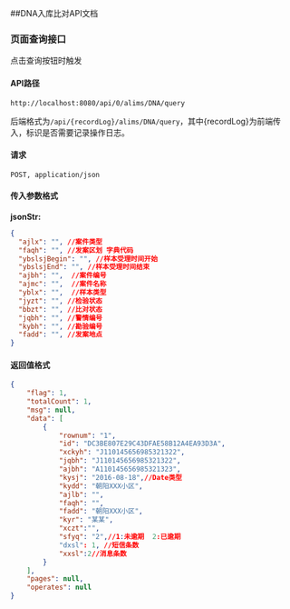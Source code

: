 ##DNA入库比对API文档

### 页面查询接口

点击查询按钮时触发

#### API路径

```http
http://localhost:8080/api/0/alims/DNA/query
`````

后端格式为`/api/{recordLog}/alims/DNA/query`，其中{recordLog}为前端传入，标识是否需要记录操作日志。

#### 请求

```
POST, application/json
```

#### 传入参数格式
**jsonStr:**
```json
{
  "ajlx": "", //案件类型
  "faqh": "", //发案区划 字典代码
  "ybslsjBegin": "", //样本受理时间开始
  "ybslsjEnd": "", //样本受理时间结束
  "ajbh": "",  //案件编号
  "ajmc": "",  //案件名称
  "yblx": "",  //样本类型
  "jyzt": "", //检验状态
  "bbzt": "", //比对状态
  "jqbh": "", //警情编号
  "kybh": "", //勘验编号
  "fadd": "", //发案地点
}
```

#### 返回值格式

```json
{
    "flag": 1,
    "totalCount": 1,
    "msg": null,
    "data": [
		{
			"rownum": "1",
			"id": "DC3BE807E29C43DFAE58B12A4EA93D3A",
			"xckyh": "J110145656985321322",
			"jqbh": "J110145656985321322",
			"ajbh": "A110145656985321323",
			"kysj": "2016-08-18",//Date类型
			"kydd": "朝阳XXX小区",
			"ajlb": "",
			"faqh": "",
			"fadd": "朝阳XXX小区",
			"kyr": "某某",
			"xczt":"",
			"sfyq": "2",//1:未逾期  2:已逾期
			"dxsl": 1, //短信条数
			"xxsl":2//消息条数
		}
    ],
    "pages": null,
    "operates": null
}
```
